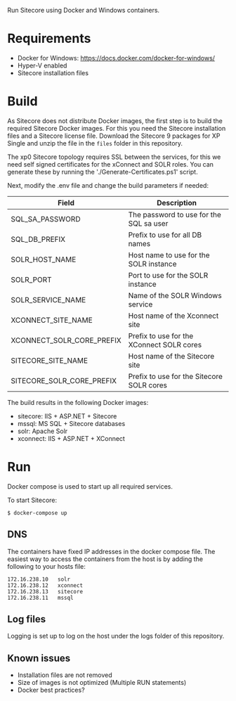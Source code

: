 Run Sitecore using Docker and Windows containers.

# Requirements
- Docker for Windows: https://docs.docker.com/docker-for-windows/
- Hyper-V enabled
- Sitecore installation files

# Build
As Sitecore does not distribute Docker images, the first step is to build the required Sitecore Docker images.
For this you need the Sitecore installation files and a Sitecore license file. Download the Sitecore 9 packages for
XP Single and unzip the file in the `files` folder in this repository. 

The xp0 Sitecore topology requires SSL between the services, for this we need self signed certificates for the 
xConnect and SOLR roles. You can generate these by running the './Generate-Certificates.ps1' script. 

Next, modify the .env file and change the build parameters if needed:

| Field                     | Description                                      |
| ------------------------- | ------------------------------------------------ |
| SQL_SA_PASSWORD           | The password to use for the SQL sa user          |
| SQL_DB_PREFIX             | Prefix to use for all DB names                   |
| SOLR_HOST_NAME            | Host name to use for the SOLR instance           |
| SOLR_PORT                 | Port to use for the SOLR instance                |
| SOLR_SERVICE_NAME         | Name of the SOLR Windows service                 |
| XCONNECT_SITE_NAME        | Host name of the Xconnect site                   |
| XCONNECT_SOLR_CORE_PREFIX | Prefix to use for the XConnect SOLR cores        |
| SITECORE_SITE_NAME        | Host name of the Sitecore site                   |
| SITECORE_SOLR_CORE_PREFIX | Prefix to use for the Sitecore SOLR cores        |

The build results in the following Docker images:
- sitecore: IIS + ASP.NET + Sitecore
- mssql: MS SQL + Sitecore databases
- solr: Apache Solr 
- xconnect: IIS + ASP.NET + XConnect

# Run
Docker compose is used to start up all required services.

To start Sitecore:
```
$ docker-compose up
```

## DNS
The containers have fixed IP addresses in the docker compose file. The easiest way to access the containers from the host is by adding the following to your hosts file:

``` Hosts
172.16.238.10	solr
172.16.238.12	xconnect
172.16.238.13	sitecore
172.16.238.11	mssql
```

## Log files
Logging is set up to log on the host under the logs folder of this repository. 

## Known issues
- Installation files are not removed
- Size of images is not optimized (Multiple RUN statements)
- Docker best practices?